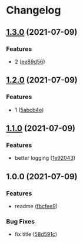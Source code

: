 # Changelog

## [1.3.0](https://www.github.com/christopherthielen/release-please-test/compare/server-v1.2.0...server-v1.3.0) (2021-07-09)


### Features

* 2 ([ee89d56](https://www.github.com/christopherthielen/release-please-test/commit/ee89d56c1581074e24938a70fb89a1964c2d6d0a))

## [1.2.0](https://www.github.com/christopherthielen/release-please-test/compare/server-v1.1.0...server-v1.2.0) (2021-07-09)


### Features

* 1 ([5abcb4e](https://www.github.com/christopherthielen/release-please-test/commit/5abcb4ec8dccfe68b958398c7951057690f480f2))

## [1.1.0](https://www.github.com/christopherthielen/release-please-test/compare/server-v1.0.0...server-v1.1.0) (2021-07-09)


### Features

* better logging ([1e92043](https://www.github.com/christopherthielen/release-please-test/commit/1e9204332e83bbfb60f25f53ca18074874022aa0))

## 1.0.0 (2021-07-09)


### Features

* readme ([fbcfee9](https://www.github.com/christopherthielen/release-please-test/commit/fbcfee9385e246ee2c96c6356eb88beab234e0f4))


### Bug Fixes

* fix title ([58d591c](https://www.github.com/christopherthielen/release-please-test/commit/58d591cab605284cd41016b37e5237f846bacedd))
